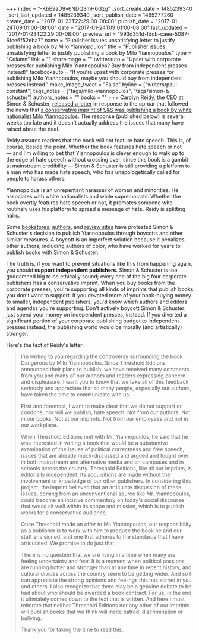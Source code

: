 +++
index = "-KbE9aD9v6NDQ3mH6Gzg"
_sort_create_date = 1485239340
_sort_last_updated = 1485239340
_sort_publish_date = 1485277260
create_date = "2017-01-23T22:29:00-08:00"
publish_date = "2017-01-24T09:01:00-08:00"
date = "2017-01-24T09:01:00-08:00"
last_updated = "2017-01-23T22:29:00-08:00"
preview_url = "993d351d-fdcb-caee-5087-6fce6f52eba7"
name = "Publisher issues unsatisfying letter to justify publishing a book by Milo Yiannopoulos"
title = "Publisher issues unsatisfying letter to justify publishing a book by Milo Yiannopoulos"
type = "Column"
link = ""
shareimage = ""
twitterauto = "Upset with corporate presses for publishing Milo Yiannopoulos? Buy from independent presses instead!"
facebookauto = "If you're upset with corporate presses for publishing Milo Yiannopoulos, maybe you should buy from independent presses instead."
make_image_tweet = "False"
byline = ["writers/paul-constant"]
tags_notes = ["tags/milo-yiannopoulos", "tags/simon-&amp;-schuster"]
authors_notes = ""
books = ""
+++
Carolyn Reidy, the CEO at Simon & Schuster, [released a letter](https://www.buzzfeed.com/jarrylee/milo-yiannopouloss-publisher-says-his-book-wont-include-hate?utm_term=.gekNODeOO#.is5Ry5Byy) in response to the uproar that followed the news that [a conservative imprint of S&S was publishing a book by white nationalist Milo Yiannopoulos](http://www.seattlereviewofbooks.com/notes/2016/12/29/simon-and-schuster-gives-a-quarter-million-dollars-to-white-supremacist-troll/). The response (published below) is several weeks too late and it doesn't actually address the issues that many have raised about the deal. 

Reidy assures readers that the book will not feature hate speech. This is, of course, beside the point. Whether the book features hate speech or not — and I'm willing to bet that Yiannopoulos is clever enough to walk up to the edge of hate speech without crossing over, since this book is a gambit at mainstream credibility — Simon & Schuster is still providing a platform to a man who has made hate speech, who has unapologetically called for people to harass others. 

Yiannopolous is an unrepentant harasser of women and minorities. He associates with white nationalists and white supremacists. Whether the book overtly features hate speech or not, it promotes someone who routinely uses his platform to spread a message of hate. Reidy is splitting hairs.

Some [bookstores](http://sfist.com/2017/01/11/milo_yiannopoulos_booksmith_simon_s.php), [authors](https://www.newshub.co.nz/home/entertainment/2017/01/authors-unites-against-milo-yiannopoulos-book-deal.html), and [review sites](https://www.theguardian.com/commentisfree/2017/jan/04/simon-schuster-alt-right-hate-breitbart-milo-yiannopoulos) have protested Simon & Schuster's decision to publish Yiannopoulos through boycotts and other similar measures. A boycott is an imperfect solution because it penalizes other authors, including authors of color, who have worked for years to publish books with Simon & Schuster.

The truth is, if you want to prevent situations like this from happening again, you should **support independent publishers**. Simon & Schuster is too goddamned big to be ethically sound; every one of the big four corporate publishers has a conservative imprint. When you buy books from the corporate presses, you're supporting all kinds of imprints that publish books you don't want to support. If you devoted more of your book-buying money to smaller, independent publishers, you'd know which authors and editors and agendas you're supporting. Don't actively boycott Simon & Schuster; just spend your money on independent presses, instead. If you diverted a significant portion of your corporate publishing budget to independent presses instead, the publishing world would be morally (and artistically) stronger.

<div class="break"></div>

Here's the text of Reidy's letter:

<blockquote><p>I'm writing to you regarding the controversy surrounding the book Dangerous by Milo Yiannopoulos. Since Threshold Editions announced their plans to publish, we have received many comments from you and many of our authors and readers expressing concern and displeasure. I want you to know that we take all of this feedback seriously and appreciate that so many people, especially our authors, have taken the time to communicate with us.</p>

<p>First and foremost, I want to make clear that we do not support or condone, nor will we publish, hate speech. Not from our authors. Not in our books. Not at our imprints. Not from our employees and not in our workplace.</p>

<p>When Threshold Editions met with Mr. Yiannopoulos, he said that he was interested
in writing a book that would be a substantive examination of the issues of political correctness and free speech, issues that are already much-discussed and argued and fought over in both mainstream and alternative media and on campuses and in schools across the country. Threshold Editions, like all our imprints, is editorially independent. Its acquisitions are made without the involvement or knowledge of our other publishers. In considering this project, the imprint believed that an articulate discussion of these issues, coming from an unconventional source like Mr. Yiannopoulos, could become an incisive commentary on today's social discourse that would sit well within its scope and mission, which is to publish works for a conservative audience.</p>

<p>Once Threshold made an offer to Mr. Yiannopoulos, our responsibility as a publisher is to work with him to produce the book he and our staff envisioned, and one that adheres to the standards that I have articulated. We promise to do just that.</p>

<p>There is no question that we are living in a time when many are feeling uncertainty and fear. It is a moment when political passions are running hotter and stronger than at any time in recent history, and cultural divides across the country seem to be getting wider. And so I can appreciate the strong opinions and feelings this has stirred in you and others. I also recognize that there may be a genuine debate to be had about who should be awarded a book contract. For us, in the end, it ultimately comes down to the text that is written. And here I must reiterate that neither Threshold Editions nor any other of our imprints will publish books that we think will incite hatred, discrimination or bullying.</p>

<p>Thank you for taking the time to read this.</p>